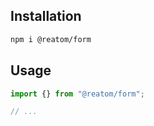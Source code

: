 ## Installation

```sh
npm i @reatom/form
```

## Usage

```ts
import {} from "@reatom/form";

// ...
```
